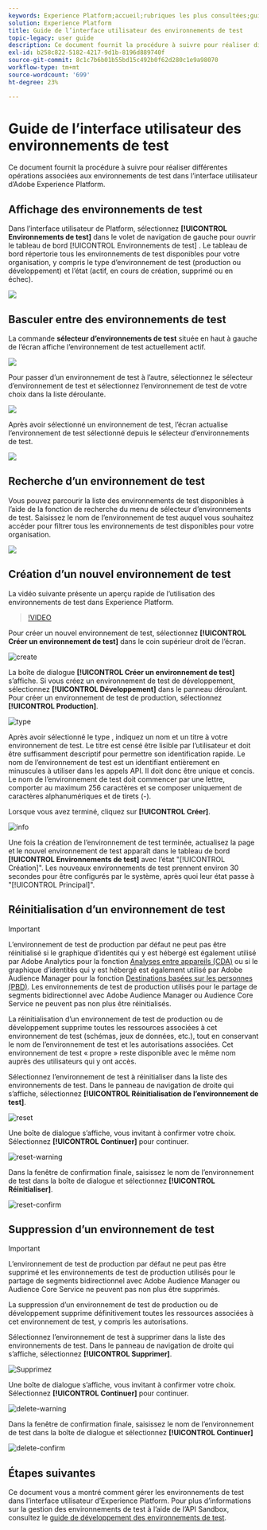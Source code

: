 ```yaml
---
keywords: Experience Platform;accueil;rubriques les plus consultées;guide d’utilisation des environnements de test;guide sandbox
solution: Experience Platform
title: Guide de l’interface utilisateur des environnements de test
topic-legacy: user guide
description: Ce document fournit la procédure à suivre pour réaliser différentes opérations associées aux environnements de test dans l’interface utilisateur d’Adobe Experience Platform.
exl-id: b258c822-5182-4217-9d1b-8196d889740f
source-git-commit: 8c1c7b6b01b55bd15c492b0f62d280c1e9a98070
workflow-type: tm+mt
source-wordcount: '699'
ht-degree: 23%

---
```


# Guide de l’interface utilisateur des environnements de test

Ce document fournit la procédure à suivre pour réaliser différentes opérations associées aux environnements de test dans l’interface utilisateur d’Adobe Experience Platform.

## Affichage des environnements de test

Dans l’interface utilisateur de Platform, sélectionnez **[!UICONTROL Environnements de test]** dans le volet de navigation de gauche pour ouvrir le tableau de bord [!UICONTROL Environnements de test] . Le tableau de bord répertorie tous les environnements de test disponibles pour votre organisation, y compris le type d’environnement de test (production ou développement) et l’état (actif, en cours de création, supprimé ou en échec).

![](../images/ui/view-sandboxes.png)

## Basculer entre des environnements de test

La commande **sélecteur d’environnements de test** située en haut à gauche de l’écran affiche l’environnement de test actuellement actif.

![](../images/ui/sandbox-switcher.png)

Pour passer d’un environnement de test à l’autre, sélectionnez le sélecteur d’environnement de test et sélectionnez l’environnement de test de votre choix dans la liste déroulante.

![](../images/ui/switcher-menu.png)

Après avoir sélectionné un environnement de test, l’écran actualise l’environnement de test sélectionné depuis le sélecteur d’environnements de test.

![](../images/ui/switched.png)

## Recherche d’un environnement de test

Vous pouvez parcourir la liste des environnements de test disponibles à l’aide de la fonction de recherche du menu de sélecteur d’environnements de test. Saisissez le nom de l’environnement de test auquel vous souhaitez accéder pour filtrer tous les environnements de test disponibles pour votre organisation.

![](../images/ui/sandbox-search.png)

## Création d’un nouvel environnement de test

La vidéo suivante présente un aperçu rapide de l’utilisation des environnements de test dans Experience Platform.

>[!VIDEO](https://video.tv.adobe.com/v/29838/?quality=12&learn=on)

Pour créer un nouvel environnement de test, sélectionnez **[!UICONTROL Créer un environnement de test]** dans le coin supérieur droit de l’écran.

![create](../images/ui/create.png)

La boîte de dialogue **[!UICONTROL Créer un environnement de test]** s’affiche. Si vous créez un environnement de test de développement, sélectionnez **[!UICONTROL Développement]** dans le panneau déroulant. Pour créer un environnement de test de production, sélectionnez **[!UICONTROL Production]**.

![type](../images/ui/type.png)

Après avoir sélectionné le type , indiquez un nom et un titre à votre environnement de test. Le titre est censé être lisible par l’utilisateur et doit être suffisamment descriptif pour permettre son identification rapide. Le nom de l’environnement de test est un identifiant entièrement en minuscules à utiliser dans les appels API. Il doit donc être unique et concis. Le nom de l’environnement de test doit commencer par une lettre, comporter au maximum 256 caractères et se composer uniquement de caractères alphanumériques et de tirets (-).

Lorsque vous avez terminé, cliquez sur **[!UICONTROL Créer]**.

![info](../images/ui/info.png)

Une fois la création de l’environnement de test terminée, actualisez la page et le nouvel environnement de test apparaît dans le tableau de bord **[!UICONTROL Environnements de test]** avec l’état &quot;[!UICONTROL Création]&quot;. Les nouveaux environnements de test prennent environ 30 secondes pour être configurés par le système, après quoi leur état passe à &quot;[!UICONTROL Principal]&quot;.

## Réinitialisation d’un environnement de test

>[!IMPORTANT]
>
>L’environnement de test de production par défaut ne peut pas être réinitialisé si le graphique d’identités qui y est hébergé est également utilisé par Adobe Analytics pour la fonction [Analyses entre appareils (CDA)](https://experienceleague.adobe.com/docs/analytics/components/cda/overview.html) ou si le graphique d’identités qui y est hébergé est également utilisé par Adobe Audience Manager pour la fonction [Destinations basées sur les personnes (PBD)](https://experienceleague.adobe.com/docs/audience-manager/user-guide/features/destinations/people-based/people-based-destinations-overview.html). Les environnements de test de production utilisés pour le partage de segments bidirectionnel avec Adobe Audience Manager ou Audience Core Service ne peuvent pas non plus être réinitialisés.

La réinitialisation d’un environnement de test de production ou de développement supprime toutes les ressources associées à cet environnement de test (schémas, jeux de données, etc.), tout en conservant le nom de l’environnement de test et les autorisations associées. Cet environnement de test « propre » reste disponible avec le même nom auprès des utilisateurs qui y ont accès.

Sélectionnez l’environnement de test à réinitialiser dans la liste des environnements de test. Dans le panneau de navigation de droite qui s’affiche, sélectionnez **[!UICONTROL Réinitialisation de l’environnement de test]**.

![reset](../images/ui/reset.png)

Une boîte de dialogue s’affiche, vous invitant à confirmer votre choix. Sélectionnez **[!UICONTROL Continuer]** pour continuer.

![reset-warning](../images/ui/reset-warning.png)

Dans la fenêtre de confirmation finale, saisissez le nom de l’environnement de test dans la boîte de dialogue et sélectionnez **[!UICONTROL Réinitialiser]**.

![reset-confirm](../images/ui/reset-confirm.png)

## Suppression d’un environnement de test

>[!IMPORTANT]
>
>L’environnement de test de production par défaut ne peut pas être supprimé et les environnements de test de production utilisés pour le partage de segments bidirectionnel avec Adobe Audience Manager ou Audience Core Service ne peuvent pas non plus être supprimés.

La suppression d’un environnement de test de production ou de développement supprime définitivement toutes les ressources associées à cet environnement de test, y compris les autorisations.

Sélectionnez l’environnement de test à supprimer dans la liste des environnements de test. Dans le panneau de navigation de droite qui s’affiche, sélectionnez **[!UICONTROL Supprimer]**.

![Supprimez](../images/ui/delete.png)

Une boîte de dialogue s’affiche, vous invitant à confirmer votre choix. Sélectionnez **[!UICONTROL Continuer]** pour continuer.

![delete-warning](../images/ui/delete-warning.png)

Dans la fenêtre de confirmation finale, saisissez le nom de l’environnement de test dans la boîte de dialogue et sélectionnez **[!UICONTROL Continuer]**

![delete-confirm](../images/ui/delete-confirm.png)

## Étapes suivantes

Ce document vous a montré comment gérer les environnements de test dans l’interface utilisateur d’Experience Platform. Pour plus d’informations sur la gestion des environnements de test à l’aide de l’API Sandbox, consultez le [guide de développement des environnements de test](../api/getting-started.md).
